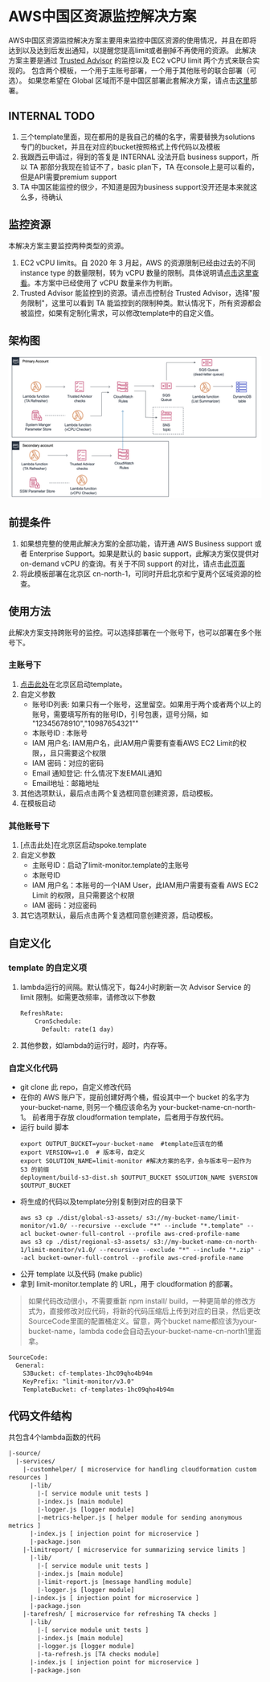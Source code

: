 # AWS中国区资源监控解决方案

AWS中国区资源监控解决方案主要用来监控中国区资源的使用情况，并且在即将达到以及达到后发出通知，以提醒您提高limit或者删掉不再使用的资源。
此解决方案主要是通过 [Trusted Advisor](https://aws.amazon.com/cn/premiumsupport/technology/trusted-advisor/) 的监控以及 EC2 vCPU limit 两个方式来联合实现的。
包含两个模板，一个用于主账号部署，一个用于其他账号的联合部署（可选）。
如果您希望在 Global 区域而不是中国区部署此套解决方案，请点击[这里](https://aws.amazon.com/cn/solutions/limit-monitor/)部署。


## INTERNAL TODO 
1. 三个template里面，现在都用的是我自己的桶的名字，需要替换为solutions专门的bucket，并且在对应的bucket按照格式上传代码以及模板
1. 我跟西云申请过，得到的答复是 INTERNAL 没法开启 business support，所以 TA 那部分我现在验证不了，basic plan下，TA 在console上是可以看的，但是API需要premium support
1. TA 中国区能监控的很少，不知道是因为business support没开还是本来就这么多，待确认

## 监控资源
本解决方案主要监控两种类型的资源。
1. EC2 vCPU limits。自 2020 年 3 月起，AWS 的资源限制已经由过去的不同 instance type 的数量限制，转为 vCPU 数量的限制。具体说明请[点击这里查看](https://www.amazonaws.cn/new/2020/amazon-ec2-vcpu-on-demand-instance-limits-aws-china-regions/)。本方案中已经使用了 vCPU 数量来作为判断。
1. Trusted Advisor 能监控到的资源。请点击控制台 Trusted Advisor，选择"服务限制"，这里可以看到 TA 能监控到的限制种类。默认情况下，所有资源都会被监控，如果有定制化需求，可以修改template中的自定义值。

## 架构图
![](architecture.png)

## 前提条件
1. 如果想完整的使用此解决方案的全部功能，请开通 AWS Business support 或者 Enterprise Support。如果是默认的 basic support，此解决方案仅提供对 on-demand vCPU 的查询。有关于不同 support 的对比，请点击[此页面](https://aws.amazon.com/cn/premiumsupport/plans/)
1. 将此模板部署在北京区 cn-north-1，可同时开启北京和宁夏两个区域资源的检查。

## 使用方法
此解决方案支持跨账号的监控。可以选择部署在一个账号下，也可以部署在多个账号下。

### 主账号下
1. [点击此处]()在北京区启动template。
1. 自定义参数
   - 账号ID列表: 如果只有一个账号，这里留空。如果用于两个或者两个以上的账号，需要填写所有的账号ID，引号包裹，逗号分隔，如 "12345678910","10987654321""
   - 本账号ID : 本账号
   - IAM 用户名: IAM用户名，此IAM用户需要有查看AWS EC2 Limit的权限，，且只需要这个权限
   - IAM 密码：对应的密码
   - Email 通知登记: 什么情况下发EMAIL通知
   - Email地址：邮箱地址
1. 其他选项默认，最后点击两个复选框同意创建资源，启动模板。
1. 在模板启动

### 其他账号下   
1. [点击此处]在北京区启动spoke.template 
1. 自定义参数
   - 主账号ID：启动了limit-monitor.template的主账号
   - 本账号ID
   - IAM 用户名：本账号的一个IAM User，此IAM用户需要有查看 AWS EC2 Limit 的权限，且只需要这个权限
   - IAM 密码：对应密码
1. 其它选项默认，最后点击两个复选框同意创建资源，启动模板。


## 自定义化

### template 的自定义项
1. lambda运行的间隔。默认情况下，每24小时刷新一次 Advisor Service 的 limit 限制。如需更改频率，请修改以下参数
   ```
   RefreshRate:
       CronSchedule:
         Default: rate(1 day)
   ```
1. 其他参数，如lambda的运行时，超时，内存等。

### 自定义化代码

- git clone 此 repo，自定义修改代码
- 在你的 AWS 账户下，提前创建好两个桶，假设其中一个 bucket 的名字为 your-bucket-name, 则另一个桶应该命名为 your-bucket-name-cn-north-1。
前者用于存放 cloudformation template，后者用于存放代码。
- 运行 build 脚本
   ```
   export OUTPUT_BUCKET=your-bucket-name  #template应该在的桶
   export VERSION=v1.0  # 版本号，自定义
   export SOLUTION_NAME=limit-monitor #解决方案的名字，会与版本号一起作为 S3 的前缀
   deployment/build-s3-dist.sh $OUTPUT_BUCKET $SOLUTION_NAME $VERSION $OUTPUT_BUCKET

   ```
- 将生成的代码以及template分别复制到对应的目录下
   ```
   aws s3 cp ./dist/global-s3-assets/ s3://my-bucket-name/limit-monitor/v1.0/ --recursive --exclude "*" --include "*.template" --acl bucket-owner-full-control --profile aws-cred-profile-name 
   aws s3 cp ./dist/regional-s3-assets/ s3://my-bucket-name-cn-north-1/limit-monitor/v1.0/ --recursive --exclude "*" --include "*.zip" --acl bucket-owner-full-control --profile aws-cred-profile-name 
   ```
- 公开 template 以及代码 (make public)
- 拿到 limit-monitor.template 的 URL，用于 cloudformation 的部署。
> 如果代码改动很小，不需要重新 npm install/ build，一种更简单的修改方式为，直接修改对应代码，将新的代码压缩后上传到对应的目录，然后更改 SourceCode里面的配置桶定义。留意，两个bucket name都应该为your-bucket-name，lambda code会自动去your-bucket-name-cn-north1里面拿。
   ```
   SourceCode:
     General:
       S3Bucket: cf-templates-1hc09qho4b94m
       KeyPrefix: "limit-monitor/v3.0"
       TemplateBucket: cf-templates-1hc09qho4b94m
   ```

## 代码文件结构
共包含4个lambda函数的代码

```
|-source/
  |-services/
    |-customhelper/ [ microservice for handling cloudformation custom resources ]
      |-lib/
        |-[ service module unit tests ]
        |-index.js [main module]
        |-logger.js [logger module]
        |-metrics-helper.js [ helper module for sending anonymous metrics ]
      |-index.js [ injection point for microservice ]
      |-package.json
    |-limitreport/ [ microservice for summarizing service limits ]
      |-lib/
        |-[ service module unit tests ]
        |-index.js [main module]
        |-limit-report.js [message handling module]
        |-logger.js [logger module]
      |-index.js [ injection point for microservice ]
      |-package.json
    |-tarefresh/ [ microservice for refreshing TA checks ]
      |-lib/
        |-[ service module unit tests ]
        |-index.js [main module]
        |-logger.js [logger module]
        |-ta-refresh.js [TA checks module]  
      |-index.js [ injection point for microservice ]
      |-package.json   
```


